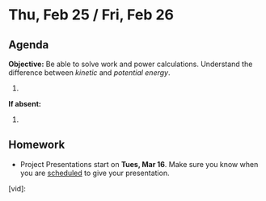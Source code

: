 Thu, Feb 25 / Fri, Feb 26
==================

Agenda
---------
**Objective:** Be able to solve work and power calculations.  Understand the difference between *kinetic* and *potential energy*.

1. 

**If absent:**

1. 

Homework 
-------------
- Project Presentations start on **Tues, Mar 16**.  Make sure you know when you are [scheduled][sched] to give your presentation.

[sched]: https://avoncsc-my.sharepoint.com/:x:/g/personal/zjrohrbach_avon-schools_org/EVsn6ZkyMl5JvXYEBYTGRvoBX3OiSecqg16WeqB-1EcFXQ?e=287pOt
[p-23-24]: https://avon.schoology.com/assignment/4710065028/
[vid]:
<!--stackedit_data:
eyJoaXN0b3J5IjpbMTA2ODkxNDgxNCwtMTQ0MTg0NTI3OCwxOT
IzNzk3NDA1LC05ODc0NDAxMjcsNTQxMDUxMTM5LC03NzQwNzM2
ODksMTAxMzg5MTY5NywtNTg1ODI0ODMsNjE3NzgwOTA0LC0xNj
E0MTkyODQsNTEyNjkzNTU0LDkwNzg5MjM0Niw2MzM0NjMzNTgs
NzQ2NjQ4MDMwLC03MTA3MDk0MjYsMzUxOTI4MzExLC0xNzI5NT
Y4Njk1LC0xODY5MTY1NTI4LDEyOTAxMTY0MDMsLTEzMDc4MTUw
MjldfQ==
-->